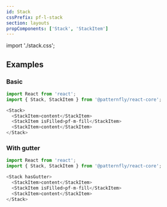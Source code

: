 ```yaml
---
id: Stack
cssPrefix: pf-l-stack
section: layouts
propComponents: ['Stack', 'StackItem']
---
```


import './stack.css';

## Examples
### Basic
```js
import React from 'react';
import { Stack, StackItem } from '@patternfly/react-core';

<Stack>
  <StackItem>content</StackItem>
  <StackItem isFilled>pf-m-fill</StackItem>
  <StackItem>content</StackItem>
</Stack>
```

### With gutter
```js
import React from 'react';
import { Stack, StackItem } from '@patternfly/react-core';

<Stack hasGutter>
  <StackItem>content</StackItem>
  <StackItem isFilled>pf-m-fill</StackItem>
  <StackItem>content</StackItem>
</Stack>
```
